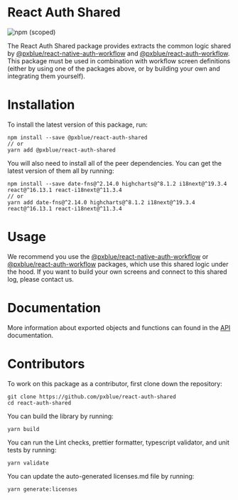 # React Auth Shared

![npm (scoped)](https://img.shields.io/npm/v/@pxblue/react-auth-shared)

The React Auth Shared package provides extracts the common logic shared by [@pxblue/react-native-auth-workflow](https://www.npmjs.com/package/@pxblue/react-native-auth-workflow) and [@pxblue/react-auth-workflow](https://www.npmjs.com/package/@pxblue/react-auth-workflow). This package must be used in combination with workflow screen definitions (either by using one of the packages above, or by building your own and integrating them yourself).

# Installation
To install the latest version of this package, run:
```shell
npm install --save @pxblue/react-auth-shared
// or
yarn add @pxblue/react-auth-shared
```

You will also need to install all of the peer dependencies. You can get the latest version of them all by running:
```
npm install --save date-fns@^2.14.0 highcharts@^8.1.2 i18next@^19.3.4 react@^16.13.1 react-i18next@^11.3.4 
// or
yarn add date-fns@^2.14.0 highcharts@^8.1.2 i18next@^19.3.4 react@^16.13.1 react-i18next@^11.3.4 
```

# Usage
We recommend you use the [@pxblue/react-native-auth-workflow](https://www.npmjs.com/package/@pxblue/react-native-auth-workflow) or [@pxblue/react-auth-workflow](https://www.npmjs.com/package/@pxblue/react-auth-workflow) packages, which use this shared logic under the hood. If you want to build your own screens and connect to this shared log, please contact us.

# Documentation
More information about exported objects and functions can found in the [API](https://raw.githubusercontent.com/pxblue/react-auth-shared/master/docs/API.md) documentation.

# Contributors

To work on this package as a contributor, first clone down the repository:
```shell
git clone https://github.com/pxblue/react-auth-shared
cd react-auth-shared
```

You can build the library by running:
```shell
yarn build
```

You can run the Lint checks, prettier formatter, typescript validator, and unit tests by running:
```shell
yarn validate
```

You can update the auto-generated licenses.md file by running:
```shell
yarn generate:licenses
```